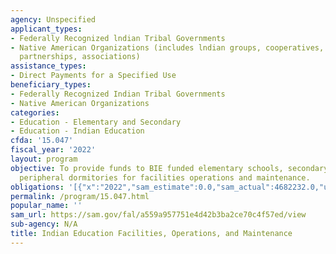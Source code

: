 ```yaml
---
agency: Unspecified
applicant_types:
- Federally Recognized lndian Tribal Governments
- Native American Organizations (includes lndian groups, cooperatives, corporations,
  partnerships, associations)
assistance_types:
- Direct Payments for a Specified Use
beneficiary_types:
- Federally Recognized Indian Tribal Governments
- Native American Organizations
categories:
- Education - Elementary and Secondary
- Education - Indian Education
cfda: '15.047'
fiscal_year: '2022'
layout: program
objective: To provide funds to BIE funded elementary schools, secondary schools and
  peripheral dormitories for facilities operations and maintenance.
obligations: '[{"x":"2022","sam_estimate":0.0,"sam_actual":4682232.0,"usa_spending_actual":77214986.39},{"x":"2023","sam_estimate":198005.0,"sam_actual":0.0,"usa_spending_actual":120512337.3},{"x":"2024","sam_estimate":200000.0,"sam_actual":0.0,"usa_spending_actual":0.0}]'
permalink: /program/15.047.html
popular_name: ''
sam_url: https://sam.gov/fal/a559a957751e4d42b3ba2ce70c4f57ed/view
sub-agency: N/A
title: Indian Education Facilities, Operations, and Maintenance
---
```

